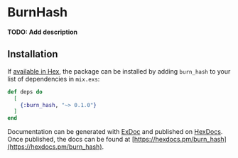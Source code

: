 # BurnHash

**TODO: Add description**

## Installation

If [available in Hex](https://hex.pm/docs/publish), the package can be installed
by adding `burn_hash` to your list of dependencies in `mix.exs`:

```elixir
def deps do
  [
    {:burn_hash, "~> 0.1.0"}
  ]
end
```

Documentation can be generated with [ExDoc](https://github.com/elixir-lang/ex_doc)
and published on [HexDocs](https://hexdocs.pm). Once published, the docs can
be found at [https://hexdocs.pm/burn_hash](https://hexdocs.pm/burn_hash).


